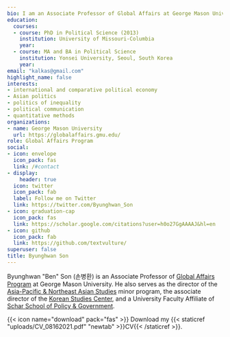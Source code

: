 ```yaml
---
bio: I am an Associate Professor of Global Affairs at George Mason University (Fairfax, VA).
education:
  courses:
  - course: PhD in Political Science (2013)
    institution: University of Missouri-Columbia
    year:
  - course: MA and BA in Political Science
    institution: Yonsei University, Seoul, South Korea
    year: 
email: "kalkas@gmail.com"
highlight_name: false
interests:
- international and comparative political economy
- Asian politics
- politics of inequality
- political communication
- quantitative methods
organizations:
- name: George Mason University 
  url: https://globalaffairs.gmu.edu/
role: Global Affairs Program
social:
- icon: envelope
  icon_pack: fas
  link: /#contact
- display:
    header: true
  icon: twitter
  icon_pack: fab
  label: Follow me on Twitter
  link: https://twitter.com/Byunghwan_Son
- icon: graduation-cap
  icon_pack: fas
  link: https://scholar.google.com/citations?user=h0o27GgAAAAJ&hl=en
- icon: github
  icon_pack: fab
  link: https://github.com/textvulture/
superuser: false
title: Byunghwan Son
---
```

Byunghwan "Ben" Son (손병환) is an Associate Professor of [Global Affairs Program](https://globalaffairs.gmu.edu/) at George Mason University. He also serves as the director of the [Asia-Pacific & Northeast Asian Studies](https://global.gmu.edu/programs/LA-MINOR-LA-APNS) minor program, the associate director of the [Korean Studies Center](https://koreanstudiescenter.gmu.edu/), and a University Faculty Affiliate of [Schar School of Policy & Government](https://schar.gmu.edu/).

{{< icon name="download" pack="fas" >}} Download my {{< staticref "uploads/CV_08162021.pdf" "newtab" >}}CV{{< /staticref >}}.
